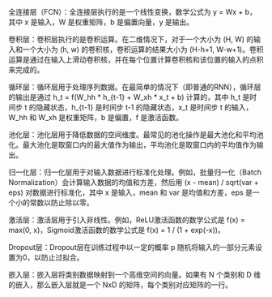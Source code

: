 全连接层（FCN）：全连接层执行的是一个线性变换，数学公式为 y = Wx + b，其中 x 是输入，W 是权重矩阵，b 是偏置向量，y 是输出。

卷积层：卷积层执行的是卷积运算。在二维情况下，对于一个大小为 (H, W) 的输入和一个大小为 (h, w) 的卷积核，卷积运算的结果大小为 (H-h+1, W-w+1)。卷积运算是通过在输入上滑动卷积核，并在每个位置计算卷积核和该位置的输入的点积来完成的。

循环层：循环层用于处理序列数据。在最简单的情况下（即普通的RNN），循环层的输出是通过 h_t = f(W_hh * h_{t-1} + W_xh * x_t + b) 计算的，其中 h_t 是时间步 t 的隐藏状态，h_{t-1} 是时间步 t-1 的隐藏状态，x_t 是时间步 t 的输入，W_hh 和 W_xh 是权重矩阵，b 是偏置，f 是激活函数。

池化层：池化层用于降低数据的空间维度。最常见的池化操作是最大池化和平均池化。最大池化是取窗口内的最大值作为输出，平均池化是取窗口内的平均值作为输出。

归一化层：归一化层用于对输入数据进行标准化处理。例如，批量归一化（Batch Normalization）会计算输入数据的均值和方差，然后用 (x - mean) / sqrt(var + eps) 对数据进行标准化，其中 x 是输入，mean 和 var 是均值和方差，eps 是一个小的常数以防止除以零。

激活层：激活层用于引入非线性。例如，ReLU激活函数的数学公式是 f(x) = max(0, x)，Sigmoid激活函数的数学公式是 f(x) = 1 / (1 + exp(-x))。

Dropout层：Dropout层在训练过程中以一定的概率 p 随机将输入的一部分元素设置为0，以防止过拟合。

嵌入层：嵌入层将类别数据映射到一个高维空间的向量。如果有 N 个类别和 D 维的嵌入，那么嵌入层就是一个 NxD 的矩阵，每个类别对应矩阵的一行。
